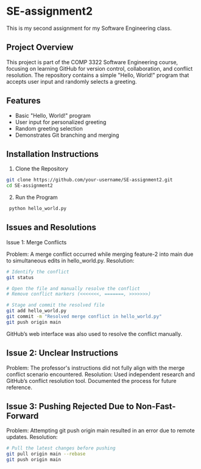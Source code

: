 # SE-assignment2
This is my second assignment for my Software Engineering class.

## Project Overview
This project is part of the COMP 3322 Software Engineering course, focusing on learning GitHub for version control, collaboration, and conflict resolution. The repository contains a simple "Hello, World!" program that accepts user input and randomly selects a greeting.

## Features
- Basic "Hello, World!" program
- User input for personalized greeting
- Random greeting selection
- Demonstrates Git branching and merging

## Installation Instructions
1. Clone the Repository
```sh 
git clone https://github.com/your-username/SE-assignment2.git
cd SE-assignment2
```
2. Run the Program
```sh
 python hello_world.py
```

## Issues and Resolutions
Issue 1: Merge Conflicts

Problem: A merge conflict occurred while merging feature-2 into main due to simultaneous edits in hello_world.py. Resolution:
```sh
# Identify the conflict
git status

# Open the file and manually resolve the conflict
# Remove conflict markers (<<<<<<<, =======, >>>>>>>)

# Stage and commit the resolved file
git add hello_world.py  
git commit -m "Resolved merge conflict in hello_world.py"  
git push origin main  
```
GitHub’s web interface was also used to resolve the conflict manually.

## Issue 2: Unclear Instructions

Problem: The professor's instructions did not fully align with the merge conflict scenario encountered. Resolution:
Used independent research and GitHub’s conflict resolution tool.
Documented the process for future reference.

## Issue 3: Pushing Rejected Due to Non-Fast-Forward

Problem: Attempting git push origin main resulted in an error due to remote updates. Resolution:
```sh
# Pull the latest changes before pushing
git pull origin main --rebase  
git push origin main  
```
